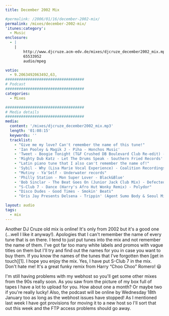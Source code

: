 ```yaml
---
title: December 2002 Mix

#permalink: /2006/01/16/december-2002-mix/
permalink: /mixes/december-2002-mix/
'itunes:category':
  - Music
enclosure:
  - |
    |
        http://www.djcruze.acm-edv.de/mixes/djcruze_december2002_mix.mp3
        65533952
        audio/mpeg

votio:
  - 9.2063492063492,63,
###################################
# Podcast
###################################
categories:
  - Mixes

###################################
# Media details
###################################
media:
  content: '/mixes/djcruze_december2002_mix.mp3'
  length: '01:08:15'
  keywords: ''
  tracklist:
    - "Give me my love? Can't remember the name of this tune!"
    - 'Ian Pooley & Magik J - Piha - Honchos Music'
    - 'Tweet - Boogie Tonight (T&F Crushed DB Boulevard Club Re-edit) - White'
    - 'Mighty Dub Katz - Let The Drums Speak - Southern Fried Records'
    - "Latin piano tune that I also can't remember the name of!"
    - 'Sybil - Why (Lisa Marie Vocal Experience) - Coalition Recordings'
    - "Mutiny - Ya'Self - Underwater records"
    - 'Philly Station - Mon Super Lover - Black&Blue'
    - 'Bob Sinclar - The Beat Goes On (Junior Jack Club Mix) - Defected'
    - "S-Club 7 - Dance (Harry's Afro Hut Wonky Remix) - Polydor"
    - "Disco Dudes - Good Times - Smokin' Beats"
    - "Oris Jay Presents Delsena - Trippin' (Agent Sumo Body & Seoul Mix) - Gusto Records"

layout: audio
tags:
  - mix
---
```


Another DJ Cruze old mix is online! It's only from 2002 but it's a good one (&#8230;well I like it anyway!). Apologies that I can't remember the name of every tune that is on there. I tend to just put tunes into the mix and not remember the name of them. I've got far too many white labels and promos with vague titles on them but I'll try and find out the names for you in case you want to buy them. If you know the names of the tunes that I've forgotten then [get in touch][1]. I hope you enjoy the mix. Yes, I have put S-Club 7 in the mix. Don't hate me! It's a great funky remix from Harry &#8220;Choo Choo&#8221; Romero! 😃

I'm still having problems with my webhost so you'll get some other mixes from the 90s really soon. As you saw from the picture of my box full of tapes I have a lot to upload for you. How about one a month? Or maybe two if you're really lucky! Also, the podcast will be online by Wednesday 18th January too as long as the webhost issues have stopped! As I mentioned last week I have got provisions for moving it to a new host so I'll sort that out this week and the FTP access problems should go away.
